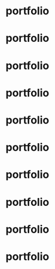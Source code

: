 # portfolio
# portfolio
# portfolio
# portfolio
# portfolio
# portfolio
# portfolio
# portfolio
# portfolio
# portfolio

